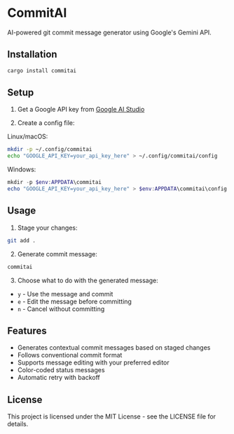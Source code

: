 # CommitAI

AI-powered git commit message generator using Google's Gemini API.

## Installation

```bash
cargo install commitai
```

## Setup

1. Get a Google API key from [Google AI Studio](https://makersuite.google.com/app/apikey)

2. Create a config file:

Linux/macOS:
```bash
mkdir -p ~/.config/commitai
echo "GOOGLE_API_KEY=your_api_key_here" > ~/.config/commitai/config
```

Windows:
```powershell
mkdir -p $env:APPDATA\commitai
echo "GOOGLE_API_KEY=your_api_key_here" > $env:APPDATA\commitai\config
```

## Usage

1. Stage your changes:
```bash
git add .
```

2. Generate commit message:
```bash
commitai
```

3. Choose what to do with the generated message:
- `y` - Use the message and commit
- `e` - Edit the message before committing
- `n` - Cancel without committing

## Features

- Generates contextual commit messages based on staged changes
- Follows conventional commit format
- Supports message editing with your preferred editor
- Color-coded status messages
- Automatic retry with backoff

## License

This project is licensed under the MIT License - see the LICENSE file for details.